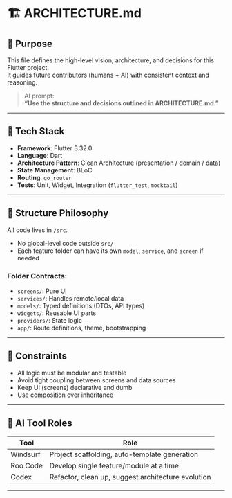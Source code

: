 # 🏗 ARCHITECTURE.md

## 📌 Purpose

This file defines the high-level vision, architecture, and decisions for this Flutter project.  
It guides future contributors (humans + AI) with consistent context and reasoning.

> AI prompt:  
> **“Use the structure and decisions outlined in ARCHITECTURE.md.”**

---

## 🧱 Tech Stack

- **Framework**: Flutter 3.32.0
- **Language**: Dart
- **Architecture Pattern**: Clean Architecture (presentation / domain / data)
- **State Management**: BLoC
- **Routing**: `go_router`
- **Tests**: Unit, Widget, Integration (`flutter_test`, `mocktail`)

---

## 🧩 Structure Philosophy

All code lives in `/src`.  
- No global-level code outside `src/`
- Each feature folder can have its own `model`, `service`, and `screen` if needed

### Folder Contracts:
- `screens/`: Pure UI
- `services/`: Handles remote/local data
- `models/`: Typed definitions (DTOs, API types)
- `widgets/`: Reusable UI parts
- `providers/`: State logic
- `app/`: Route definitions, theme, bootstrapping

---

## 📐 Constraints

- All logic must be modular and testable
- Avoid tight coupling between screens and data sources
- Keep UI (screens) declarative and dumb
- Use composition over inheritance

---

## 🧠 AI Tool Roles

| Tool      | Role                                  |
|-----------|----------------------------------------|
| Windsurf  | Project scaffolding, auto-template generation |
| Roo Code  | Develop single feature/module at a time |
| Codex     | Refactor, clean up, suggest architecture evolution |

---
